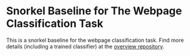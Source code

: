 # Snorkel Baseline for The Webpage Classification Task

This is a snorkel baseline for the webpage classification task.
Find more details (including a trained classifier) at the [overview repository](https://github.com/OpenWebSearch/wows-code/tree/main/irixys23/webpage-classification/baselines/snorkel-baseline).

